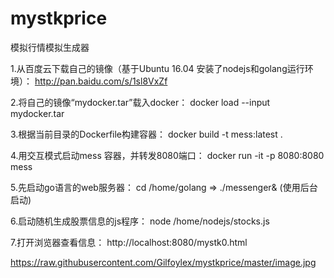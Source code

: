 # mystkprice
模拟行情模拟生成器

1.从百度云下载自己的镜像（基于Ubuntu 16.04 安装了nodejs和golang运行环境）：
http://pan.baidu.com/s/1sl8VxZf

2.将自己的镜像“mydocker.tar”载入docker：
docker load --input mydocker.tar

3.根据当前目录的Dockerfile构建容器：
docker build -t mess:latest .

4.用交互模式启动mess 容器，并转发8080端口：
docker run -it -p 8080:8080 mess

5.先启动go语言的web服务器：
cd /home/golang  => ./messenger&  (使用后台启动)

6.启动随机生成股票信息的js程序：
node /home/nodejs/stocks.js

7.打开浏览器查看信息：
http://localhost:8080/mystk0.html

https://raw.githubusercontent.com/Gilfoylex/mystkprice/master/image.jpg
